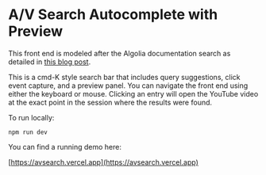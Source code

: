 # A/V Search Autocomplete with Preview

This front end is modeled after the Algolia documentation search as detailed in [this blog post](https://www.algolia.com/blog/ux/replicating-the-algolia-documentation-search-with-autocomplete/).

This is a cmd-K style search bar that includes query suggestions, click event capture,  and a preview panel. You can navigate the front end using either the keyboard or mouse. Clicking an entry will open the YouTube video at the exact point in the session where the results were found.

To run locally:

`npm run dev`

You can find a running demo here:

[https://avsearch.vercel.app](https://avsearch.vercel.app)

